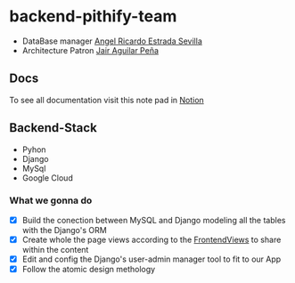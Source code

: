 # backend-pithify-team

- DataBase manager [Angel Ricardo Estrada Sevilla]()
- Architecture Patron [Jair Aguilar Peña]()


## Docs

To see all documentation visit this note pad in [Notion](https://www.notion.so/Ceol-App-Engineering-Wiki-20f9cc9c209f4f2895799be2d9a39262) 
  
## Backend-Stack 
  
- Pyhon
- Django
- MySql
- Google Cloud

### What we gonna do


- [x] Build the conection between MySQL and Django modeling all the tables with the Django's ORM
- [x] Create whole the page views according to the [FrontendViews]() to share within the content
- [x] Edit and config the Django's user-admin manager tool to fit to our App
- [x] Follow the atomic design methology
